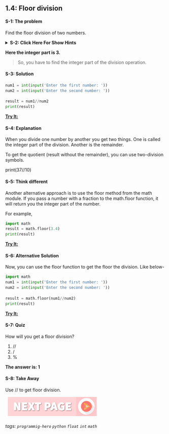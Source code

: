 
## 1.4: Floor division

#### S-1: The problem
Find the floor division of two numbers. 

<details>
   <summary><b>S-2: Click Here For Show Hints</b></summary>
   <p>Floor division means the integer part of a division operation. For example, if you divide 17/5 the quotient will be 3.4. </p>
 </details>

**Here the integer part is 3.**

> So, you have to find the integer part of the division operation.

#### S-3: Solution

```python
num1 = int(input('Enter the first number: '))
num2 = int(input('Enter the second number: '))
 
result = num1//num2
print(result)
```

**[Try It:](/https://play.google.com/store/apps/details?id=com.learnprogramming.codecamp)**

#### S-4: Explanation
When you divide one number by another you get two things. One is called the integer part of the division. Another is the remainder. 

To get the quotient (result without the remainder), you can use two-division symbols. 

print(37//10)

#### S-5: Think different
Another alternative approach is to use the floor method from the math module. If you pass a number with a fraction to the math.floor function, it will return you the integer part of the number. 

For example, 
```python
import math
result = math.floor(3.4)
print(result)
```
**[Try It:](/https://play.google.com/store/apps/details?id=com.learnprogramming.codecamp)**

#### S-6: Alternative Solution
Now, you can use the floor function to get the floor the division. Like below-
```python
import math
num1 = int(input('Enter the first number: '))
num2 = int(input('Enter the second number: '))
 
result = math.floor(num1//num2)
print(result)
```
**[Try It:](/https://play.google.com/store/apps/details?id=com.learnprogramming.codecamp)**

#### S-7: Quiz
How will you get a floor division?

1. //
2. /
3. %

**The answer is: 1**

#### S-8: Take Away
Use // to get floor division.

&nbsp;
[![Next Page](../assets/next-button.png)](Temporary-variable.md)
&nbsp;

###### tags: `programmig-hero` `python` `float` `int` `math`


